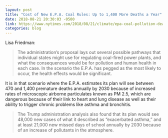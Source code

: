 ```yaml
---
layout: post
title: "Cost of New E.P.A. Coal Rules: Up to 1,400 More Deaths a Year"
date: 2018-08-21 20:30:03 -0500
link: https://www.nytimes.com/2018/08/21/climate/epa-coal-pollution-deaths.html?hp&action=click&pgtype=Homepage&clickSource=story-heading&module=first-column-region&region=top-news&WT.nav=top-news
categories: blog
---
```

Lisa Friedman:

>The administration’s proposal lays out several possible pathways that individual states might use for regulating coal-fired power plants, and what the consequences would be for pollution and human health in each case. In the scenario the E.P.A. has pegged as the most likely to occur, the health effects would be significant.
>
It is in that scenario where the E.P.A. estimates its plan will see between 470 and 1,400 premature deaths annually by 2030 because of increased rates of microscopic airborne particulates known as PM 2.5, which are dangerous because of their link to heart and lung disease as well as their ability to trigger chronic problems like asthma and bronchitis.
>
>The Trump administration analysis also found that its plan would see 48,000 new cases of what it described as “exacerbated asthma,” and at least 21,000 new missed days of school annually by 2030 because of an increase of pollutants in the atmosphere.
